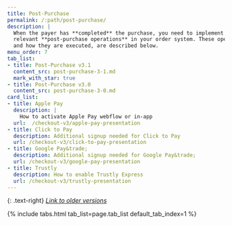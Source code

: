 ```yaml
---
title: Post-Purchase
permalink: /:path/post-purchase/
description: |
  When the payer has **completed** the purchase, you need to implement the
  relevant **post-purchase operations** in your order system. These operations,
  and how they are executed, are described below.
menu_order: 7
tab_list:
- title: Post-Purchase v3.1
  content_src: post-purchase-3-1.md
  mark_with_star: true
- title: Post-Purchase v3.0
  content_src: post-purchase-3-0.md
card_list:
- title: Apple Pay
  description: |
    How to activate Apple Pay webflow or in-app
  url:  /checkout-v3/apple-pay-presentation
- title: Click to Pay
  description: Additional signup needed for Click to Pay
  url: /checkout-v3/click-to-pay-presentation
- title: Google Pay&trade;
  description: Additional signup needed for Google Pay&trade;
  url: /checkout-v3/google-pay-presentation
- title: Trustly
  description: How to enable Trustly Express
  url: /checkout-v3/trustly-presentation
---
```


{: .text-right}
[*Link to older versions*][old-implementations]

{% include tabs.html tab_list=page.tab_list default_tab_index=1 %}

[old-implementations]: /old-implementations/

